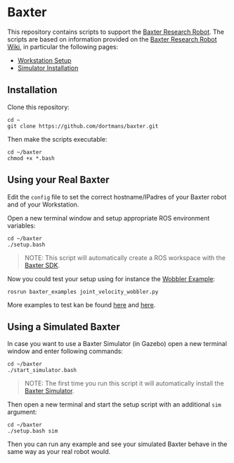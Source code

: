 # Baxter

This repository contains scripts to support the [Baxter Research Robot](http://www.rethinkrobotics.com/baxter-research-robot/).
The scripts are based on information provided on the [Baxter Research Robot Wiki](http://sdk.rethinkrobotics.com/wiki/Main_Page), in particular the following pages:

- [Workstation Setup](http://sdk.rethinkrobotics.com/wiki/Workstation_Setup)
- [Simulator Installation](http://sdk.rethinkrobotics.com/wiki/Simulator_Installation)

## Installation

Clone this repository:

    cd ~
    git clone https://github.com/dortmans/baxter.git

Then make the scripts executable:

    cd ~/baxter
    chmod +x *.bash

## Using your Real Baxter

Edit the `config` file to set the correct hostname/IPadres of your Baxter robot and of your Workstation.

Open a new terminal window and setup appropriate ROS environment variables:

    cd ~/baxter
    ./setup.bash

>NOTE: This script will automatically create a ROS workspace with the [Baxter SDK](https://github.com/RethinkRobotics/baxter).

Now you could test your setup using for instance the [Wobbler Example](http://sdk.rethinkrobotics.com/wiki/Wobbler_Example):

    rosrun baxter_examples joint_velocity_wobbler.py

More examples to test kan be found [here](http://sdk.rethinkrobotics.com/wiki/Examples#SDK_Examples) and [here](http://sdk.rethinkrobotics.com/wiki/Showcase).

## Using a Simulated Baxter

In case you want to use a Baxter Simulator (in Gazebo) open a new terminal window and enter following commands:

    cd ~/baxter
    ./start_simulator.bash

>NOTE: The first time you run this script it will automatically install the [Baxter Simulator](https://github.com/RethinkRobotics/baxter_simulator).

Then open a new terminal and start the setup script with an additional `sim` argument:

    cd ~/baxter
    ./setup.bash sim

Then you can run any example and see your simulated Baxter behave in the same way as your real robot would.



